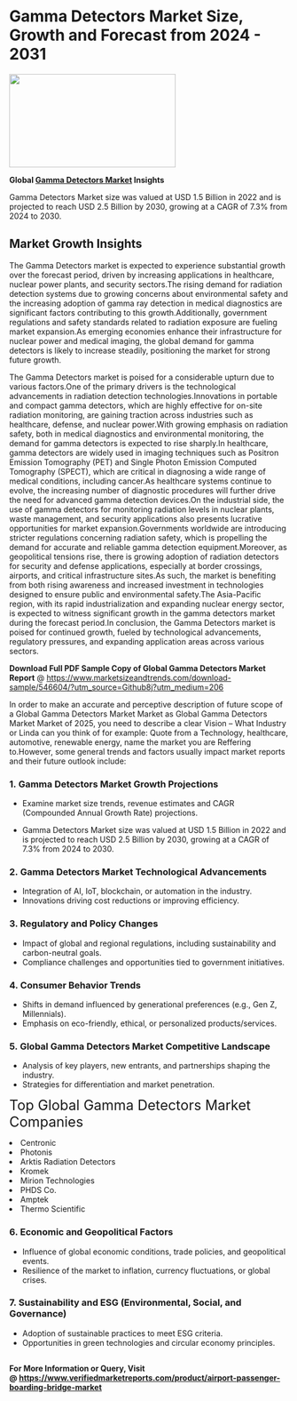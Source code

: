 <H1>Gamma Detectors Market Size, Growth and Forecast from 2024 - 2031</H1><img class="aligncenter size-medium wp-image-584254" src="https://thirdeyenews.in/wp-content/uploads/2024/09/Global-Market-Research-300x168.jpeg" alt="" width="300" height="168" /><p><strong>Global&nbsp;<a href="https://www.marketsizeandtrends.com/download-sample/546604/?utm_source=Github8j?utm_medium=206">Gamma Detectors Market</a> Insights</strong></p><p>Gamma Detectors Market size was valued at USD 1.5 Billion in 2022 and is projected to reach USD 2.5 Billion by 2030, growing at a CAGR of 7.3% from 2024 to 2030.</p><p><h2>Market Growth Insights</h2> <p>The Gamma Detectors market is expected to experience substantial growth over the forecast period, driven by increasing applications in healthcare, nuclear power plants, and security sectors.The rising demand for radiation detection systems due to growing concerns about environmental safety and the increasing adoption of gamma ray detection in medical diagnostics are significant factors contributing to this growth.Additionally, government regulations and safety standards related to radiation exposure are fueling market expansion.As emerging economies enhance their infrastructure for nuclear power and medical imaging, the global demand for gamma detectors is likely to increase steadily, positioning the market for strong future growth.</p> <p>The Gamma Detectors market is poised for a considerable upturn due to various factors.One of the primary drivers is the technological advancements in radiation detection technologies.Innovations in portable and compact gamma detectors, which are highly effective for on-site radiation monitoring, are gaining traction across industries such as healthcare, defense, and nuclear power.With growing emphasis on radiation safety, both in medical diagnostics and environmental monitoring, the demand for gamma detectors is expected to rise sharply.In healthcare, gamma detectors are widely used in imaging techniques such as Positron Emission Tomography (PET) and Single Photon Emission Computed Tomography (SPECT), which are critical in diagnosing a wide range of medical conditions, including cancer.As healthcare systems continue to evolve, the increasing number of diagnostic procedures will further drive the need for advanced gamma detection devices.On the industrial side, the use of gamma detectors for monitoring radiation levels in nuclear plants, waste management, and security applications also presents lucrative opportunities for market expansion.Governments worldwide are introducing stricter regulations concerning radiation safety, which is propelling the demand for accurate and reliable gamma detection equipment.Moreover, as geopolitical tensions rise, there is growing adoption of radiation detectors for security and defense applications, especially at border crossings, airports, and critical infrastructure sites.As such, the market is benefiting from both rising awareness and increased investment in technologies designed to ensure public and environmental safety.The Asia-Pacific region, with its rapid industrialization and expanding nuclear energy sector, is expected to witness significant growth in the gamma detectors market during the forecast period.In conclusion, the Gamma Detectors market is poised for continued growth, fueled by technological advancements, regulatory pressures, and expanding application areas across various sectors.</p> <p><span class=""><strong>Download Full PDF Sample Copy of Global Gamma Detectors Market Report</strong> @ <a href="https://www.marketsizeandtrends.com/download-sample/546604/?utm_source=Github8j?utm_medium=206" target="_blank">https://www.marketsizeandtrends.com/download-sample/546604/?utm_source=Github8j?utm_medium=206</a></span></p><p>In order to make an accurate and perceptive description of future scope of a Global&nbsp;Gamma Detectors Market Market as Global&nbsp;Gamma Detectors Market Market of 2025, you need to describe a clear Vision &ndash; What Industry or Linda can you think of for example: Quote from a Technology, healthcare, automotive, renewable energy, name the market you are Reffering to.However, some general trends and factors usually impact market reports and their future outlook include:</p><h3>1.&nbsp;<strong>Gamma Detectors Market Growth Projections</strong></h3><ul><li>Examine market size trends, revenue estimates and CAGR (Compounded Annual Growth Rate) projections.</li><li><p>Gamma Detectors Market size was valued at USD 1.5 Billion in 2022 and is projected to reach USD 2.5 Billion by 2030, growing at a CAGR of 7.3% from 2024 to 2030.</p></li></ul><h3>2.&nbsp;<strong>Gamma Detectors Market Technological Advancements</strong></h3><ul><li>Integration of AI, IoT, blockchain, or automation in the industry.</li><li>Innovations driving cost reductions or improving efficiency.</li></ul><h3>3.&nbsp;<strong>Regulatory and Policy Changes</strong></h3><ul><li>Impact of global and regional regulations, including sustainability and carbon-neutral goals.</li><li>Compliance challenges and opportunities tied to government initiatives.</li></ul><h3>4.&nbsp;<strong>Consumer Behavior Trends</strong></h3><ul><li>Shifts in demand influenced by generational preferences (e.g., Gen Z, Millennials).</li><li>Emphasis on eco-friendly, ethical, or personalized products/services.</li></ul><h3>5.&nbsp;<strong>Global Gamma Detectors Market Competitive Landscape</strong></h3><ul><li>Analysis of key players, new entrants, and partnerships shaping the industry.</li><li>Strategies for differentiation and market penetration.</li></ul><p data-pm-slice="1 1 []"><span style="color: inherit; font-family: inherit; font-size: 25px;">Top Global Gamma Detectors Market Companies</span></p><div class="" data-test-id=""><p><li>Centronic</li><li> Photonis</li><li> Arktis Radiation Detectors</li><li> Kromek</li><li> Mirion Technologies</li><li> PHDS Co.</li><li> Amptek</li><li> Thermo Scientific</li></p></div><h3>6.&nbsp;<strong>Economic and Geopolitical Factors</strong></h3><ul><li>Influence of global economic conditions, trade policies, and geopolitical events.</li><li>Resilience of the market to inflation, currency fluctuations, or global crises.</li></ul><h3>7.&nbsp;<strong>Sustainability and ESG (Environmental, Social, and Governance)</strong></h3><ul><li>Adoption of sustainable practices to meet ESG criteria.</li><li>Opportunities in green technologies and circular economy principles.</li></ul><h2><strong style="font-size: 14px;">For More Information or Query, Visit @&nbsp;</strong><a style="background-color: #ffffff; font-size: 14px;" href="https://www.marketsizeandtrends.com/report/gamma-detectors-market/" target="_blank">https://www.verifiedmarketreports.com/product/airport-passenger-boarding-bridge-market</a></h2>